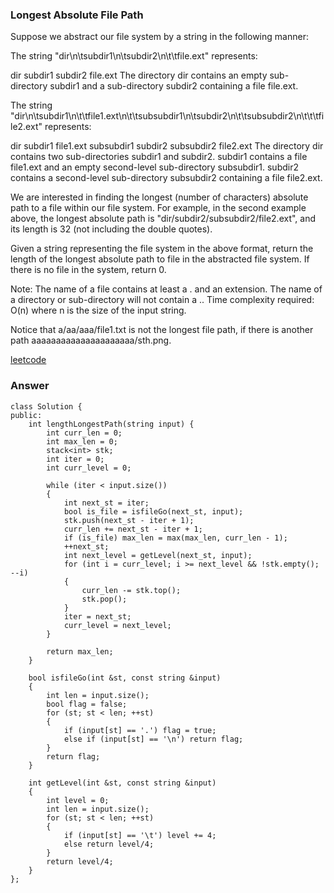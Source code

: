 ### Longest Absolute File Path
Suppose we abstract our file system by a string in the following manner:

The string "dir\n\tsubdir1\n\tsubdir2\n\t\tfile.ext" represents:

dir
    subdir1
    subdir2
        file.ext
The directory dir contains an empty sub-directory subdir1 and a sub-directory subdir2 containing a file file.ext.

The string "dir\n\tsubdir1\n\t\tfile1.ext\n\t\tsubsubdir1\n\tsubdir2\n\t\tsubsubdir2\n\t\t\tfile2.ext" represents:

dir
    subdir1
        file1.ext
        subsubdir1
    subdir2
        subsubdir2
            file2.ext
The directory dir contains two sub-directories subdir1 and subdir2. subdir1 contains a file file1.ext and an empty second-level sub-directory subsubdir1. subdir2 contains a second-level sub-directory subsubdir2 containing a file file2.ext.

We are interested in finding the longest (number of characters) absolute path to a file within our file system. For example, in the second example above, the longest absolute path is "dir/subdir2/subsubdir2/file2.ext", and its length is 32 (not including the double quotes).

Given a string representing the file system in the above format, return the length of the longest absolute path to file in the abstracted file system. If there is no file in the system, return 0.

Note:
The name of a file contains at least a . and an extension.
The name of a directory or sub-directory will not contain a ..
Time complexity required: O(n) where n is the size of the input string.

Notice that a/aa/aaa/file1.txt is not the longest file path, if there is another path aaaaaaaaaaaaaaaaaaaaa/sth.png.

[leetcode](https://leetcode.com/problems/longest-absolute-file-path/description/)

### Answer 

	class Solution {
	public:
	    int lengthLongestPath(string input) {
	        int curr_len = 0;
	        int max_len = 0;
	        stack<int> stk;
	        int iter = 0;
	        int curr_level = 0;
	        
	        while (iter < input.size())
	        {
	            int next_st = iter;
	            bool is_file = isfileGo(next_st, input);
	            stk.push(next_st - iter + 1);
	            curr_len += next_st - iter + 1;
	            if (is_file) max_len = max(max_len, curr_len - 1);
	            ++next_st;
	            int next_level = getLevel(next_st, input);
	            for (int i = curr_level; i >= next_level && !stk.empty(); --i)
	            {
	                curr_len -= stk.top();
	                stk.pop();
	            }
	            iter = next_st;
	            curr_level = next_level;
	        }
	        
	        return max_len;
	    }
	    
	    bool isfileGo(int &st, const string &input)
	    {
	        int len = input.size();
	        bool flag = false;
	        for (st; st < len; ++st)
	        {
	            if (input[st] == '.') flag = true;
	            else if (input[st] == '\n') return flag;
	        }
	        return flag;
	    }
	    
	    int getLevel(int &st, const string &input)
	    {
	        int level = 0;
	        int len = input.size();
	        for (st; st < len; ++st)
	        {
	            if (input[st] == '\t') level += 4;
	            else return level/4;
	        }
	        return level/4;
	    }
	};